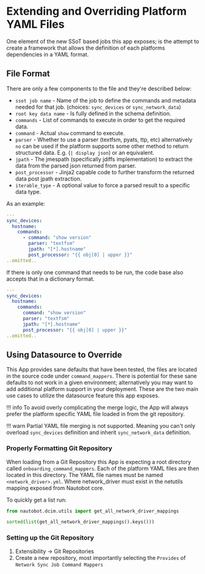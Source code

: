 # Extending and Overriding Platform YAML Files

One element of the new SSoT based jobs this app exposes; is the attempt to create a framework that allows the definition of each platforms dependencies in a YAML format. 

## File Format
There are only a few components to the file and they're described below:

- `ssot job name` - Name of the job to define the commands and metadata needed for that job. (choices: `sync_devices` or `sync_network_data`)
- `root key data name` - Is fully defined in the schema definition.
- `commands` - List of commands to execute in order to get the required data.
- `command` - Actual `show` command to execute.
- `parser` - Whether to use a parser (textfsm, pyats, ttp, etc) alternatively `no` can be used if the platform supports some other method to return structured data. E.g. (`| display json`) or an equivalent.
- `jpath` - The jmespath (specifically jdiffs implementation) to extract the data from the parsed json returned from parser.
- `post_processor` - Jinja2 capable code to further transform the returned data post jpath extraction.
- `iterable_type` - A optional value to force a parsed result to a specific data type.

As an example:

```yaml
---
sync_devices:
  hostname:
    commands:
      - command: "show version"
        parser: "textfsm"
        jpath: "[*].hostname"
        post_processor: "{{ obj[0] | upper }}"
..omitted..
```

If there is only one command that needs to be run, the code base also accepts that in a dictionary format.

```yaml
---
sync_devices:
  hostname:
    commands:
      command: "show version"
      parser: "textfsm"
      jpath: "[*].hostname"
      post_processor: "{{ obj[0] | upper }}"
..omitted..
```

## Using Datasource to Override

This App provides sane defaults that have been tested, the files are located in the source code under `command_mappers`. There is potential for these sane defaults to not work in a given environment; alternatively you may want to add additional platform support in your deployment. These are the two main use cases to utilize the datasource feature this app exposes.

!!! info
    To avoid overly complicating the merge logic, the App will always prefer the platform specific YAML file loaded in from the git repository.

!!! warn
    Partial YAML file merging is not supported. Meaning you can't only overload `sync_devices` definition and inherit `sync_network_data` definition.

### Properly Formatting Git Repository

When loading from a Git Repository this App is expecting a root directory called `onboarding_command_mappers`. Each of the platform YAML files are then located in this directory. The YAML file names must be named `<network_driver>.yml`.  Where network_driver must exist in the netutils mapping exposed from Nautobot core.

To quickly get a list run:

```python
from nautobot.dcim.utils import get_all_network_driver_mappings

sorted(list(get_all_network_driver_mappings().keys()))
```

### Setting up the Git Repository

1. Extensibility -> Git Repositories
2. Create a new repository, most importantly selecting the `Provides` of `Network Sync Job Command Mappers`
